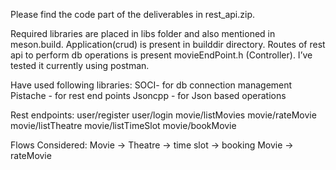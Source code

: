 Please find the code part of the deliverables in rest_api.zip.

Required libraries are placed in libs folder 
and also mentioned in meson.build.
Application(crud) is present in builddir directory.
Routes of rest api to perform db operations is present movieEndPoint.h (Controller).
I’ve tested it currently using postman.

Have used following libraries:
SOCI- for db connection management 
Pistache - for rest end points
Jsoncpp - for Json based operations

Rest endpoints:
user/register
user/login
movie/listMovies
movie/rateMovie
movie/listTheatre
movie/listTimeSlot
movie/bookMovie

Flows Considered:
Movie -> Theatre -> time slot -> booking
Movie -> rateMovie
